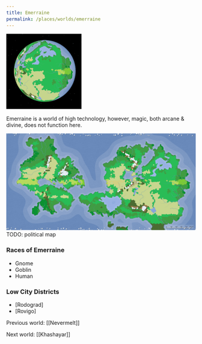 ```yaml
---
title: Emerraine
permalink: /places/worlds/emerraine
---
```

![Emerraine from Orbit](../../assets/img/emerraine-orbit.gif)

Emerraine is a world of high technology, however, magic, both arcane & divine, does not function here.

![Emerraine Biomes](../../assets/img/emerraine-biomes.png)
TODO: political map

### Races of Emerraine
- Gnome
- Goblin
- Human

### Low City Districts
- [Rodograd]
- [Rovigo]

Previous world: [[Nevermelt]]

Next world: [[Khashayar]]